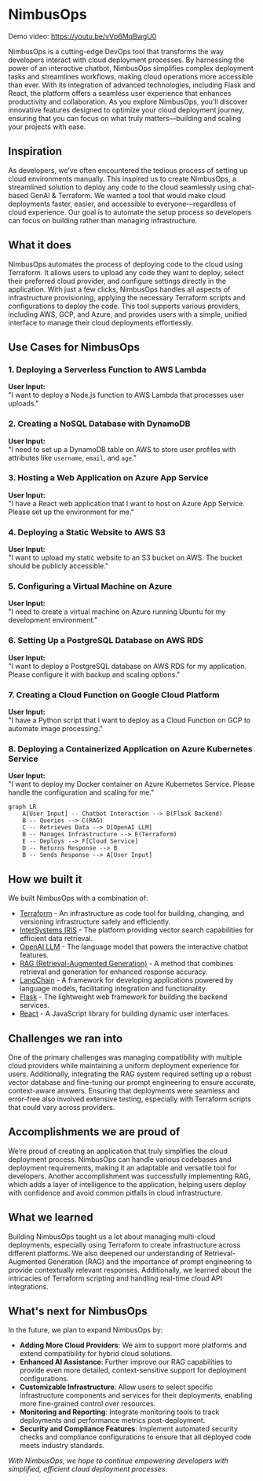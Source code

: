 # NimbusOps

Demo video: https://youtu.be/vVp6MqBwgU0

NimbusOps is a cutting-edge DevOps tool that transforms the way developers interact with cloud deployment processes. By harnessing the power of an interactive chatbot, NimbusOps simplifies complex deployment tasks and streamlines workflows, making cloud operations more accessible than ever. With its integration of advanced technologies, including Flask and React, the platform offers a seamless user experience that enhances productivity and collaboration. As you explore NimbusOps, you’ll discover innovative features designed to optimize your cloud deployment journey, ensuring that you can focus on what truly matters—building and scaling your projects with ease.

## Inspiration
As developers, we’ve often encountered the tedious process of setting up cloud environments manually. This inspired us to create NimbusOps, a streamlined solution to deploy any code to the cloud seamlessly using chat-based GenAI & Terraform. We wanted a tool that would make cloud deployments faster, easier, and accessible to everyone—regardless of cloud experience. Our goal is to automate the setup process so developers can focus on building rather than managing infrastructure.

## What it does
NimbusOps automates the process of deploying code to the cloud using Terraform. It allows users to upload any code they want to deploy, select their preferred cloud provider, and configure settings directly in the application. With just a few clicks, NimbusOps handles all aspects of infrastructure provisioning, applying the necessary Terraform scripts and configurations to deploy the code. This tool supports various providers, including AWS, GCP, and Azure, and provides users with a simple, unified interface to manage their cloud deployments effortlessly.

## Use Cases for NimbusOps

### 1. Deploying a Serverless Function to AWS Lambda

**User Input:**  
"I want to deploy a Node.js function to AWS Lambda that processes user uploads."

### 2. Creating a NoSQL Database with DynamoDB

**User Input:**  
"I need to set up a DynamoDB table on AWS to store user profiles with attributes like `username`, `email`, and `age`."

### 3. Hosting a Web Application on Azure App Service

**User Input:**  
"I have a React web application that I want to host on Azure App Service. Please set up the environment for me."

### 4. Deploying a Static Website to AWS S3

**User Input:**  
"I want to upload my static website to an S3 bucket on AWS. The bucket should be publicly accessible."

### 5. Configuring a Virtual Machine on Azure

**User Input:**  
"I need to create a virtual machine on Azure running Ubuntu for my development environment."

### 6. Setting Up a PostgreSQL Database on AWS RDS

**User Input:**  
"I want to deploy a PostgreSQL database on AWS RDS for my application. Please configure it with backup and scaling options."

### 7. Creating a Cloud Function on Google Cloud Platform

**User Input:**  
"I have a Python script that I want to deploy as a Cloud Function on GCP to automate image processing."

### 8. Deploying a Containerized Application on Azure Kubernetes Service

**User Input:**  
"I want to deploy my Docker container on Azure Kubernetes Service. Please handle the configuration and scaling for me."

```mermaid
graph LR
    A[User Input] -- Chatbot Interaction --> B(Flask Backend)
    B -- Queries --> C(RAG)
    C -- Retrieves Data --> D[OpenAI LLM]
    B -- Manages Infrastructure --> E(Terraform)
    E -- Deploys --> F[Cloud Service]
    D -- Returns Response --> B
    B -- Sends Response --> A[User Input]
```

## How we built it
We built NimbusOps with a combination of:
* [Terraform](https://www.terraform.io/) - An infrastructure as code tool for building, changing, and versioning infrastructure safely and efficiently.
* [InterSystems IRIS](https://www.intersystems.com/products/iris/) - The platform providing vector search capabilities for efficient data retrieval.
* [OpenAI LLM](https://openai.com/research/) - The language model that powers the interactive chatbot features.
* [RAG (Retrieval-Augmented Generation)](https://arxiv.org/abs/2005.11401) - A method that combines retrieval and generation for enhanced response accuracy.
* [LangChain](https://langchain.com/) - A framework for developing applications powered by language models, facilitating integration and functionality.
* [Flask](https://flask.palletsprojects.com/) - The lightweight web framework for building the backend services.
* [React](https://reactjs.org/) - A JavaScript library for building dynamic user interfaces.

## Challenges we ran into
One of the primary challenges was managing compatibility with multiple cloud providers while maintaining a uniform deployment experience for users. Additionally, integrating the RAG system required setting up a robust vector database and fine-tuning our prompt engineering to ensure accurate, context-aware answers. Ensuring that deployments were seamless and error-free also involved extensive testing, especially with Terraform scripts that could vary across providers.

## Accomplishments we are proud of
We’re proud of creating an application that truly simplifies the cloud deployment process. NimbusOps can handle various codebases and deployment requirements, making it an adaptable and versatile tool for developers. Another accomplishment was successfully implementing RAG, which adds a layer of intelligence to the application, helping users deploy with confidence and avoid common pitfalls in cloud infrastructure.

## What we learned
Building NimbusOps taught us a lot about managing multi-cloud deployments, especially using Terraform to create infrastructure across different platforms. We also deepened our understanding of Retrieval-Augmented Generation (RAG) and the importance of prompt engineering to provide contextually relevant responses. Additionally, we learned about the intricacies of Terraform scripting and handling real-time cloud API integrations.

## What's next for NimbusOps
In the future, we plan to expand NimbusOps by:

* **Adding More Cloud Providers**: We aim to support more platforms and extend compatibility for hybrid cloud solutions.
* **Enhanced AI Assistance**: Further improve our RAG capabilities to provide even more detailed, context-sensitive support for deployment configurations.
* **Customizable Infrastructure**: Allow users to select specific infrastructure components and services for their deployments, enabling more fine-grained control over resources.
* **Monitoring and Reporting**: Integrate monitoring tools to track deployments and performance metrics post-deployment.
* **Security and Compliance Features**: Implement automated security checks and compliance configurations to ensure that all deployed code meets industry standards.

*With NimbusOps, we hope to continue empowering developers with simplified, efficient cloud deployment processes.*
